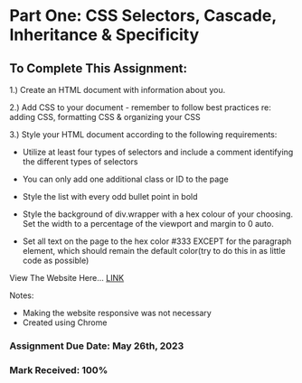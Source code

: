 # Part One: CSS Selectors, Cascade, Inheritance & Specificity
 
## To Complete This Assignment: 

1.) Create an HTML document with information about you.

2.) Add CSS to your document - remember to follow best practices re: adding CSS, formatting CSS & organizing your CSS 

3.) Style your HTML document according to the following requirements: 
    
- Utilize at least four types of selectors and include a comment identifying the different types of selectors 

- You can only add one additional class or ID to the page 

- Style the list with every odd bullet point in bold 

- Style the background of div.wrapper with a hex colour of your choosing. Set the width to a percentage of the viewport and margin to 0 auto. 

- Set all text on the page to the hex color #333 EXCEPT for the paragraph element, which should remain the default color(try to do this in as little code as possible) 

View The Website Here... [LINK](https://matthewantonis.github.io/CSS_Challenge1_Part1/)

Notes: 
- Making the website responsive was not necessary 
- Created using Chrome

### Assignment Due Date: May 26th, 2023
### Mark Received: 100%
